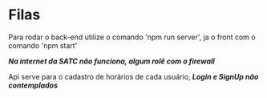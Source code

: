 # Filas

Para rodar o back-end utilize o comando 'npm run server',
ja o front com o comando 'npm start'

**_Na internet da SATC não funciona, algum rolê com o firewall_**

Api serve para o cadastro de horários de cada usuário, **_Login e SignUp não contemplados_**




